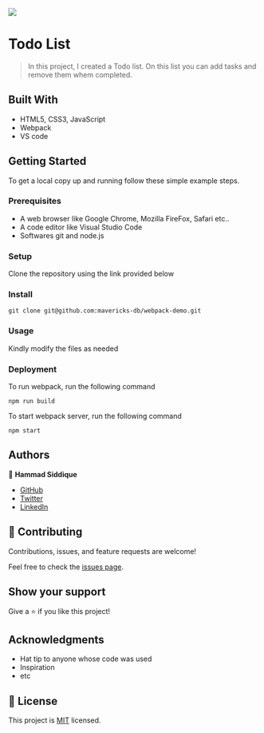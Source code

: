 ![](https://img.shields.io/badge/Microverse-blueviolet)

# Todo List

> In this project, I created a Todo list. On this list you can add tasks and remove them whem completed.


## Built With

- HTML5, CSS3, JavaScript
- Webpack
- VS code


## Getting Started

To get a local copy up and running follow these simple example steps.

### Prerequisites

- A web browser like Google Chrome, Mozilla FireFox, Safari etc..
- A code editor like Visual Studio Code
- Softwares git and node.js

### Setup

Clone the repository using the link provided below

### Install

``` 
git clone git@github.com:mavericks-db/webpack-demo.git 
```


### Usage

Kindly modify the files as needed

### Deployment

To run webpack, run the following command 

```
npm run build
```

To start webpack server, run the following command
```
npm start
```

## Authors

👤 **Hammad Siddique**

- [GitHub](https://github.com/HammadSiddique)
- [Twitter](https://twitter.com/hs_devv)
- [LinkedIn](https://www.linkedin.com/in/hammad-siddique-6a5469231/)


## 🤝 Contributing

Contributions, issues, and feature requests are welcome!

Feel free to check the [issues page](../../issues/).

## Show your support

Give a ⭐️ if you like this project!

## Acknowledgments

- Hat tip to anyone whose code was used
- Inspiration
- etc

## 📝 License

This project is [MIT](./MIT.md) licensed.
